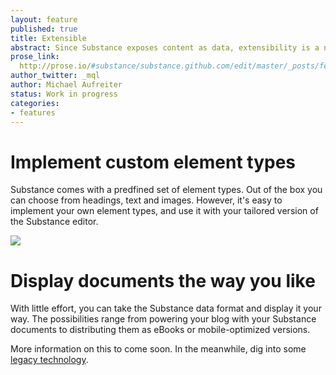 ```yaml
---
layout: feature
published: true
title: Extensible
abstract: Since Substance exposes content as data, extensibility is a natural implication. We're at an early stage still, and we'll provide you with detailed instruction on how to extend the system soon. But here's what you can do.
prose_link:
  http://prose.io/#substance/substance.github.com/edit/master/_posts/features/0100-01-04-open-source.md
author_twitter: _mql
author: Michael Aufreiter
status: Work in progress
categories:
- features
---
```



# Implement custom element types

Substance comes with a predfined set of element types. Out of the box you can choose from headings, text and images. However, it's easy to implement your own element types, and use it with your tailored version of the Substance editor.

![](http://substance-assets.s3.amazonaws.com/62/583a4ca6c6a0bef0868fc8eb8402a7/mom.png)

# Display documents the way you like

With little effort, you can take the Substance data format and display it your way. The possibilities range from powering your blog with your Substance documents to distributing them as eBooks or mobile-optimized versions.

More information on this to come soon. In the meanwhile, dig into some [legacy technology](http://letterpress.substance.io/).